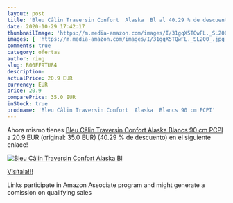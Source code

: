 ```yaml
---
layout: post
title: 'Bleu Câlin Traversin Confort  Alaska  Bl al 40.29 % de descuento'
date: 2020-10-29 17:42:17
thumbnailImage: 'https://m.media-amazon.com/images/I/31gqX5TQwFL._SL200_.jpg'
images: [ 'https://m.media-amazon.com/images/I/31gqX5TQwFL._SL200_.jpg' ]
comments: true
category: ofertas
author: ring
slug: B00FF9TU84
description:
actualPrice: 20.9 EUR
currency: EUR
price: 20.9
comparePrice: 35.0 EUR
inStock: true
prodname: 'Bleu Câlin Traversin Confort  Alaska  Blancs 90 cm PCPI'
---
```


Ahora mismo tienes [Bleu Câlin Traversin Confort  Alaska  Blancs 90 cm PCPI](https://www.amazon.fr/dp/B00FF9TU84/?tag=tolees0d-21) a 20.9 EUR (original: 35.0 EUR) (40.29 %  de descuento) en el siguiente enlace!

[![Bleu Câlin Traversin Confort  Alaska  Bl](https://m.media-amazon.com/images/I/31gqX5TQwFL._SL200_.jpg)](https://www.amazon.fr/dp/B00FF9TU84/?tag=tolees0d-21)

[Visítala!!!](https://www.amazon.fr/dp/B00FF9TU84/?tag=tolees0d-21)

Links participate in Amazon Associate program and might generate a comission on qualifying sales

